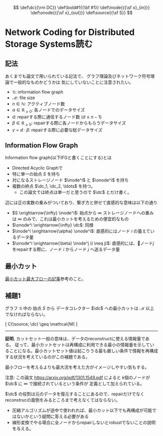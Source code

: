 $$
   \def\dc{{\rm DC}}
   \def\bold#1{{\bf #1}}
   \def\inode{{{\sf x}_{in}}}
   \def\onode{{{\sf x}_{out}}}
   \def\source{{\sf S}}
$$

# Network Coding for Distributed Storage Systems読む

## 記法
あくまでも論文で用いられている記法で、
グラフ理論及びネットワーク符号理論で一般的なものかどうかは
気にしていないことに注意されたい。
+ $\mathcal{G}$: information flow graph
+ $\mathcal{M}$: file size
+ $n \in \mathbb{N}$: アクティブノード数
+ $\alpha \in \mathbb{R}_{\geq 0}$: 各ノードでのデータサイズ
+ $d$: repairする際に通信するノード数 $(d \leq n-1)$
+ $\beta \in \mathbb{R}_{\geq 0}$: repairする際に各ノードからもらうデータサイズ
+ $\gamma = d \cdot \beta$: repairする際に必要な総データサイズ

## Information Flow Graph
Information flow graph(以下IFGと書くことにする)とは
+ Directed Acyclic Graphで
+ 特に単一の始点 $S$ を持ち
+ 対になるストレージノード $\inode^i$ と $\onode^i$ を持ち
+ 複数の終点 $\dc_1, \dc_2, \ldots$ を持つ。
    + この論文では終点は単一だと思うので $\dc$ とだけ書く。

辺には正の実数の重みがついており、繋ぎ方と併せて直感的な意味は以下の通り
+ $S \xrightarrow{\infty} \inode^i$: 始点から $\infty$ ストレージノードへの重みは $\infty$ のみで、これは最小カットを考えるための便宜的なもの
+ $\onode^i \xrightarrow{\infty} \dc$: 同様
+ $\inode^i \xrightarrow{\alpha} \onode^i$: 直感的にはノード $i$ の蓄えているデータ量
+ $\onode^i \xrightarrow{\beta} \inode^j (i \neq j)$: 直感的には、ノード$j$をrepairする際に、ノード $i$ からノード $j$ へ送るデータ量

## 最小カット
[最小カット最大フローの記事](./mincutmaxflow)参考のこと。

## 補題1
グラフ $\mathcal{G}$ 中の
始点 $S$ から データコレクター $\dc$ への最小カットは
$\mathcal{M}$ 以上でなければならない。

\[
C(\source; \dc) \geq \mathcal{M}
\]

---
<b>証明.</b>
カットセット一般の意味は、データのreconstructに使える情報量である。
従って、最小カットセットは再構成に利用できる最小の情報量を示していることになる。最小カットセット値は起こりうる最も厳しい条件で情報を再構成する状況を考えているのがこの補題である。

最小フローを考えるよりも最大流を考えた方がイメージしやすい気もする。

注意:
この論文 https://arxiv.org/pdf/1301.1549.pdf によると
$k$個のノードが $\dc$ に $\infty$ で接続されているという条件が
定義として加えられている。

$\dc$ の役割は元のデータを復元することにあるので、repairだけでなくreconstrucの面倒をみるところまで考えなくてはならない。

+ 圧縮アルゴリズムが途中で使われれば、最小カット以下でも再構成が可能ではないかという疑問に答える必要がある
+ 線形変換でやる場合に全ノードからrepairしないとrobustでないことの説明を与える。
